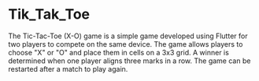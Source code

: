 # Tik_Tak_Toe
The Tic-Tac-Toe (X-O) game is a simple game developed using Flutter for two players to compete on the same device. The game allows players to choose "X" or "O" and place them in cells on a 3x3 grid. A winner is determined when one player aligns three marks in a row. The game can be restarted after a match to play again.
